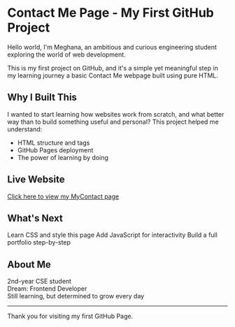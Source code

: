 # Contact Me Page - My First GitHub Project

Hello world, 
I'm Meghana, an ambitious and curious engineering student exploring the world of web development.

This is my first project on GitHub, and it's a simple yet meaningful step in my learning journey a basic Contact Me webpage built using pure HTML.

## Why I Built This
I wanted to start learning how websites work from scratch, and what better way than to build something useful and personal? This project helped me understand:
- HTML structure and tags
- GitHub Pages deployment
- The power of learning by doing

## Live Website
[Click here to view my MyContact page](https://meghana-naik-92.github.io/html_test/MYContact.html)

## What's Next
Learn CSS and style this page
Add JavaScript for interactivity
Build a full portfolio step-by-step

## About Me
2nd-year CSE student  
Dream: Frontend Developer  
Still learning, but determined to grow every day

---------------------------------

Thank you for visiting my first GitHub Page.
